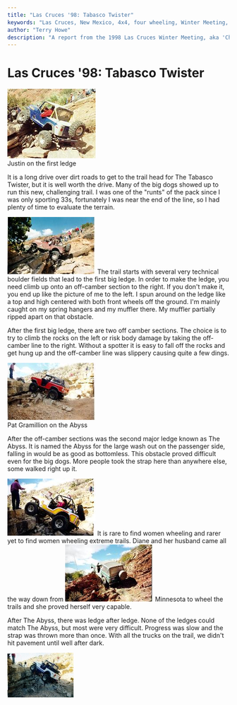 ```yaml
---
title: "Las Cruces '98: Tabasco Twister"
keywords: "Las Cruces, New Mexico, 4x4, four wheeling, Winter Meeting, 1998, Chile Challenge, Guardian, Wolf Run, Gauntlet, Tabasco Twister, Amatista Ledges, Jeep, Toyota, Ford, Bronco, CJ, Wrangler, Kronos"
author: "Terry Howe"
description: "A report from the 1998 Las Cruces Winter Meeting, aka 'Chile Challenge'.  Trail reports from the Gauntlet, Amatista Ledges, and Tabasco Twister (aka Kronos)."
---
```

# Las Cruces '98: Tabasco Twister

[![Justin on the first ledge](../../img/terry/trail/lc98a_.jpg)](../../img/terry/trail/lc98a.jpg)   
Justin on the first ledge 

It is a long drive over dirt roads to get to the trail head for The Tabasco Twister, but it is well worth the drive. Many of the big dogs showed up to run this new, challenging trail. I was one of the "runts" of the pack since I was only sporting 33s, fortunately I was near the end of the line, so I had plenty of time to evaluate the terrain. 

[![Terry on the first ledge](../../img/terry/trail/lc989_.jpg)](../../img/terry/trail/lc989.jpg) The trail starts with several very technical boulder fields that lead to the first big ledge. In order to make the ledge, you need climb up onto an off-camber section to the right. If you don't make it, you end up like the picture of me to the left. I spun around on the ledge like a top and high centered with both front wheels off the ground. I'm mainly caught on my spring hangers and my muffler there. My muffler partially ripped apart on that obstacle. 

After the first big ledge, there are two off camber sections. The choice is to try to climb the rocks on the left or risk body damage by taking the off-camber line to the right. Without a spotter it is easy to fall off the rocks and get hung up and the off-camber line was slippery causing quite a few dings. 

[![Pat Gramillion on the Abyss](../../img/terry/trail/lc988_.jpg)](../../img/terry/trail/lc988.jpg)   
Pat Gramillion on the Abyss 

After the off-camber sections was the second major ledge known as The Abyss. It is named the Abyss for the large wash out on the passenger side, falling in would be as good as bottomless. This obstacle proved difficult even for the big dogs. More people took the strap here than anywhere else, some walked right up it. 

[![Diane on the Abyss](../../img/terry/trail/lc985_.jpg)](../../img/terry/trail/lc985.jpg) It is rare to find women wheeling and rarer yet to find women wheeling extreme trails. Diane and her husband came all the way down from [![Dave on the hill](../../img/terry/trail/lc98c_.jpg)](../../img/terry/trail/lc98c.jpg) Minnesota to wheel the trails and she proved herself very capable. 

After The Abyss, there was ledge after ledge. None of the ledges could match The Abyss, but most were very difficult. Progress was slow and the strap was thrown more than once. With all the trucks on the trail, we didn't hit pavement until well after dark. 

![Sean on the Abyss](../../img/terry/trail/lc98z.gif)
